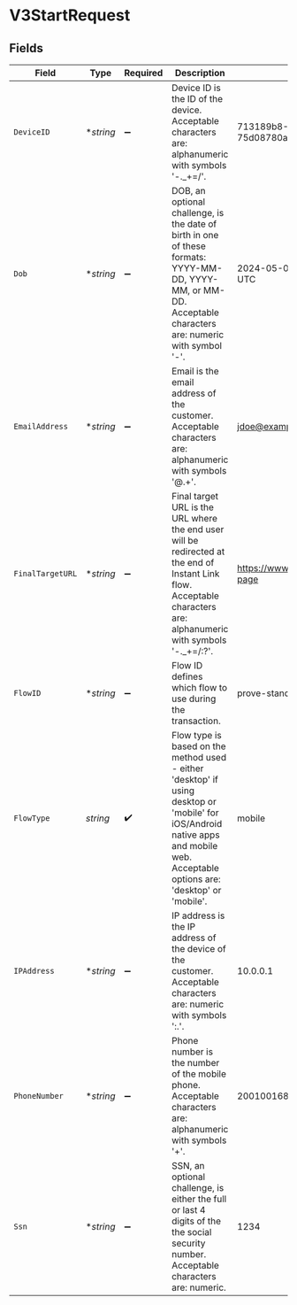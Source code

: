 # V3StartRequest


## Fields

| Field                                                                                                                                                                            | Type                                                                                                                                                                             | Required                                                                                                                                                                         | Description                                                                                                                                                                      | Example                                                                                                                                                                          |
| -------------------------------------------------------------------------------------------------------------------------------------------------------------------------------- | -------------------------------------------------------------------------------------------------------------------------------------------------------------------------------- | -------------------------------------------------------------------------------------------------------------------------------------------------------------------------------- | -------------------------------------------------------------------------------------------------------------------------------------------------------------------------------- | -------------------------------------------------------------------------------------------------------------------------------------------------------------------------------- |
| `DeviceID`                                                                                                                                                                       | **string*                                                                                                                                                                        | :heavy_minus_sign:                                                                                                                                                               | Device ID is the ID of the device. Acceptable characters are: alphanumeric with symbols '-._+=/'.                                                                                | 713189b8-5555-4b08-83ba-75d08780aebd                                                                                                                                             |
| `Dob`                                                                                                                                                                            | **string*                                                                                                                                                                        | :heavy_minus_sign:                                                                                                                                                               | DOB, an optional challenge, is the date of birth in one of these formats: YYYY-MM-DD, YYYY-MM, or MM-DD. Acceptable characters are: numeric with symbol '-'.                     | 2024-05-02 00:00:00 +0000 UTC                                                                                                                                                    |
| `EmailAddress`                                                                                                                                                                   | **string*                                                                                                                                                                        | :heavy_minus_sign:                                                                                                                                                               | Email is the email address of the customer. Acceptable characters are: alphanumeric with symbols '@.+'.                                                                          | jdoe@example.com                                                                                                                                                                 |
| `FinalTargetURL`                                                                                                                                                                 | **string*                                                                                                                                                                        | :heavy_minus_sign:                                                                                                                                                               | Final target URL is the URL where the end user will be redirected at the end of Instant Link flow. Acceptable characters are: alphanumeric with symbols '-._+=/:?'.              | https://www.example.com/landing-page                                                                                                                                             |
| `FlowID`                                                                                                                                                                         | **string*                                                                                                                                                                        | :heavy_minus_sign:                                                                                                                                                               | Flow ID defines which flow to use during the transaction.                                                                                                                        | prove-standard-prefill-i1                                                                                                                                                        |
| `FlowType`                                                                                                                                                                       | *string*                                                                                                                                                                         | :heavy_check_mark:                                                                                                                                                               | Flow type is based on the method used - either 'desktop' if using desktop or 'mobile' for iOS/Android native apps and mobile web. Acceptable options are: 'desktop' or 'mobile'. | mobile                                                                                                                                                                           |
| `IPAddress`                                                                                                                                                                      | **string*                                                                                                                                                                        | :heavy_minus_sign:                                                                                                                                                               | IP address is the IP address of the device of the customer. Acceptable characters are: numeric with symbols ':.'.                                                                | 10.0.0.1                                                                                                                                                                         |
| `PhoneNumber`                                                                                                                                                                    | **string*                                                                                                                                                                        | :heavy_minus_sign:                                                                                                                                                               | Phone number is the number of the mobile phone. Acceptable characters are: alphanumeric with symbols '+'.                                                                        | 2001001686                                                                                                                                                                       |
| `Ssn`                                                                                                                                                                            | **string*                                                                                                                                                                        | :heavy_minus_sign:                                                                                                                                                               | SSN, an optional challenge, is either the full or last 4 digits of the the social security number. Acceptable characters are: numeric.                                           | 1234                                                                                                                                                                             |